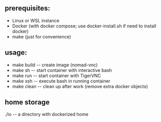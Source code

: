 ## prerequisites:
* Linux or WSL instance
* Docker (with docker compose; use docker-install.sh if need to install docker)
* make (just for convenience)

## usage:
* make build -- create image (nomad-vnc)
* make sh -- start container with interactive bash
* make run -- start container with TigerVNC
* make xsh -- execute bash in running container
* make clean -- clean up after work (remove extra docker objects)

## home storage
./io -- a directory with dockerized home
